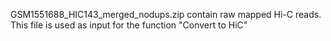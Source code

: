 GSM1551688_HIC143_merged_nodups.zip contain raw mapped Hi-C reads. This file is used as input for the function "Convert to HiC"